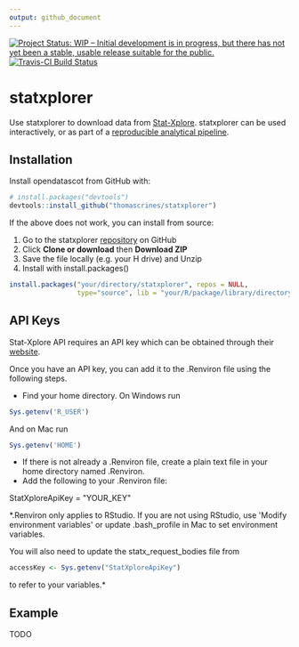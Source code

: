 ```yaml
---
output: github_document
---
```


<!-- README.md is generated from README.Rmd. Please edit that file -->


[![Project Status: WIP – Initial development is in progress, but there has not yet been a stable, usable release suitable for the public.](https://www.repostatus.org/badges/latest/wip.svg)](https://www.repostatus.org/#wip) [![Travis-CI Build Status](https://travis-ci.com/thomascrines/statxplorer.svg?branch=master)](https://travis-ci.com/thomascrines/statxplorer) 

# statxplorer

Use statxplorer to download data from [Stat-Xplore](https://stat-xplore.dwp.gov.uk/webapi/jsf/login.xhtml). statxplorer can be used interactively, or as part of a [reproducible analytical pipeline](https://ukgovdatascience.github.io/rap_companion/).

## Installation

Install opendatascot from GitHub with:


```r
# install.packages("devtools")
devtools::install_github("thomascrines/statxplorer")
```

If the above does not work, you can install from source:

1. Go to the statxplorer [repository](https://github.com/thomascrines/statxplorer) on GitHub
1. Click **Clone or download** then **Download ZIP**
1. Save the file locally (e.g. your H drive) and Unzip
1. Install with install.packages()


```r
install.packages("your/directory/statxplorer", repos = NULL,
                 type="source", lib = "your/R/package/library/directory")
```

API Keys
-----

Stat-Xplore API requires an API key which can be obtained through their [website](https://stat-xplore.dwp.gov.uk/webapi/online-help/Open-Data-API.html).

Once you have an API key, you can add it to the .Renviron file using the following steps.

* Find your home directory. On Windows run

```r
Sys.getenv('R_USER')
```
And on Mac run

```r
Sys.getenv('HOME')
```
* If there is not already a .Renviron file, create a plain text file in your home directory named .Renviron.
* Add the following to your .Renviron file: 

StatXploreApiKey = "YOUR_KEY"

*.Renviron only applies to RStudio. If you are not using RStudio, use 'Modify environment variables' or update .bash_profile in Mac to set environment variables.

You will also need to update the statx_request_bodies file from 

```r
accessKey <- Sys.getenv("StatXploreApiKey")
```
to refer to your variables.*

## Example

TODO

